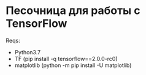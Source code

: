 # Песочница для работы с TensorFlow

Reqs:
- Python3.7
- TF (pip install -q tensorflow==2.0.0-rc0)
- matplotlib (python -m pip install -U matplotlib)